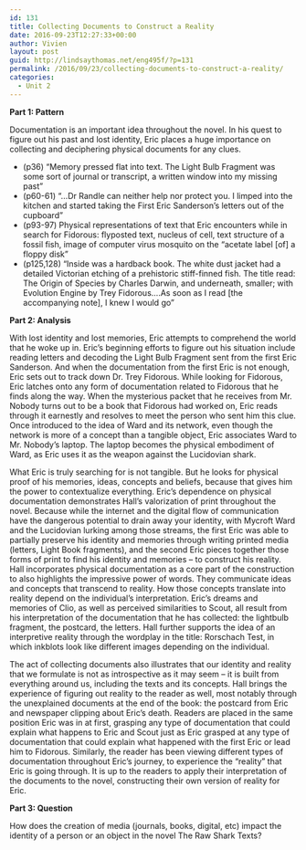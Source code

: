 ```yaml
---
id: 131
title: Collecting Documents to Construct a Reality
date: 2016-09-23T12:27:33+00:00
author: Vivien
layout: post
guid: http://lindsaythomas.net/eng495f/?p=131
permalink: /2016/09/23/collecting-documents-to-construct-a-reality/
categories:
  - Unit 2
---
```

**Part 1: Pattern**
  
Documentation is an important idea throughout the novel. In his quest to figure out his past and lost identity, Eric places a huge importance on collecting and deciphering physical documents for any clues.

  * (p36) “Memory pressed flat into text. The Light Bulb Fragment was some sort of journal or transcript, a written window into my missing past”
  * (p60-61) “&#8230;Dr Randle can neither help nor protect you. I limped into the kitchen and started taking the First Eric Sanderson’s letters out of the cupboard”
  * (p93-97) Physical representations of text that Eric encounters while in search for Fidorous: flyposted text, nucleus of cell, text structure of a fossil fish, image of computer virus mosquito on the “acetate label [of] a floppy disk”
  * (p125,128) “Inside was a hardback book. The white dust jacket had a detailed Victorian etching of a prehistoric stiff-finned fish. The title read: The Origin of Species by Charles Darwin, and underneath, smaller; with Evolution Engine by Trey Fidorous&#8230;.As soon as I read [the accompanying note], I knew I would go”

**Part 2: Analysis**

With lost identity and lost memories, Eric attempts to comprehend the world that he woke up in. Eric’s beginning efforts to figure out his situation include reading letters and decoding the Light Bulb Fragment sent from the first Eric Sanderson. And when the documentation from the first Eric is not enough, Eric sets out to track down Dr. Trey Fidorous. While looking for Fidorous, Eric latches onto any form of documentation related to Fidorous that he finds along the way. When the mysterious packet that he receives from Mr. Nobody turns out to be a book that Fidorous had worked on, Eric reads through it earnestly and resolves to meet the person who sent him this clue. Once introduced to the idea of Ward and its network, even though the network is more of a concept than a tangible object, Eric associates Ward to Mr. Nobody’s laptop. The laptop becomes the physical embodiment of Ward, as Eric uses it as the weapon against the Lucidovian shark.

What Eric is truly searching for is not tangible. But he looks for physical proof of his memories, ideas, concepts and beliefs, because that gives him the power to contextualize everything. Eric’s dependence on physical documentation demonstrates Hall’s valorization of print throughout the novel. Because while the internet and the digital flow of communication have the dangerous potential to drain away your identity, with Mycroft Ward and the Lucidovian lurking among those streams, the first Eric was able to partially preserve his identity and memories through writing printed media (letters, Light Book fragments), and the second Eric pieces together those forms of print to find his identity and memories &#8211; to construct his reality. Hall incorporates physical documentation as a core part of the construction to also highlights the impressive power of words. They communicate ideas and concepts that transcend to reality. How those concepts translate into reality depend on the individual’s interpretation. Eric’s dreams and memories of Clio, as well as perceived similarities to Scout, all result from his interpretation of the documentation that he has collected: the lightbulb fragment, the postcard, the letters. Hall further supports the idea of an interpretive reality through the wordplay in the title: Rorschach Test, in which inkblots look like different images depending on the individual.

The act of collecting documents also illustrates that our identity and reality that we formulate is not as introspective as it may seem &#8211; it is built from everything around us, including the texts and its concepts. Hall brings the experience of figuring out reality to the reader as well, most notably through the unexplained documents at the end of the book: the postcard from Eric and newspaper clipping about Eric’s death. Readers are placed in the same position Eric was in at first, grasping any type of documentation that could explain what happens to Eric and Scout just as Eric grasped at any type of documentation that could explain what happened with the first Eric or lead him to Fidorous. Similarly, the reader has been viewing different types of documentation throughout Eric’s journey, to experience the “reality” that Eric is going through. It is up to the readers to apply their interpretation of the documents to the novel, constructing their own version of reality for Eric.

**Part 3: Question**
  
How does the creation of media (journals, books, digital, etc) impact the identity of a person or an object in the novel The Raw Shark Texts?